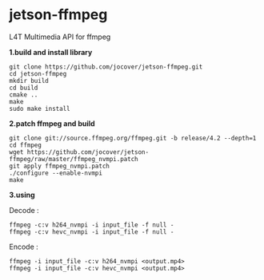 # jetson-ffmpeg
L4T Multimedia API for ffmpeg

**1.build and install library**

    git clone https://github.com/jocover/jetson-ffmpeg.git
    cd jetson-ffmpeg
    mkdir build
    cd build
    cmake ..
    make
    sudo make install
	
**2.patch ffmpeg and build**

    git clone git://source.ffmpeg.org/ffmpeg.git -b release/4.2 --depth=1
    cd ffmpeg
    wget https://github.com/jocover/jetson-ffmpeg/raw/master/ffmpeg_nvmpi.patch
    git apply ffmpeg_nvmpi.patch
    ./configure --enable-nvmpi
    make

**3.using**

Decode :	

    ffmpeg -c:v h264_nvmpi -i input_file -f null -
    ffmpeg -c:v hevc_nvmpi -i input_file -f null -
Encode :

    ffmpeg -i input_file -c:v h264_nvmpi <output.mp4>
    ffmpeg -i input_file -c:v hevc_nvmpi <output.mp4>
